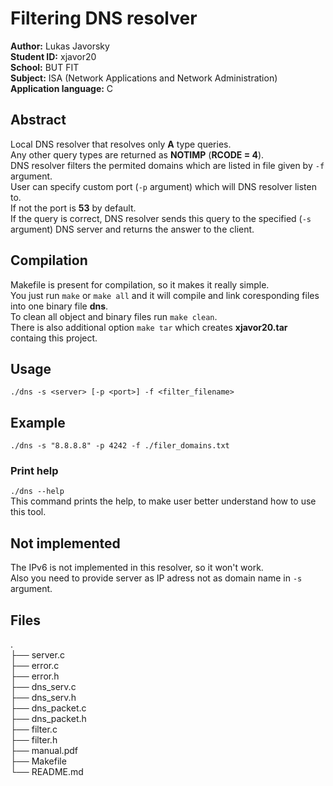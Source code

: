 # Filtering DNS resolver

**Author:** Lukas Javorsky  
**Student ID:** xjavor20  
**School:** BUT FIT  
**Subject:** ISA (Network Applications and Network Administration)  
**Application language:** C

## Abstract
Local DNS resolver that resolves only **A** type queries.  
Any other query types are returned as **NOTIMP** (**RCODE = 4**).  
DNS resolver filters the permited domains which are listed in file given
by `-f` argument.  
User can specify custom port (`-p` argument) which will DNS resolver listen to.  
If not the port is **53** by default.  
If the query is correct, DNS resolver sends this query to the specified (`-s` argument) DNS server
and returns the answer to the client.  

## Compilation
Makefile is present for compilation, so it makes it really simple.  
You just run `make` or `make all` and it will compile and link coresponding files into one binary file **dns**.  
To clean all object and binary files run `make clean`.  
There is also additional option `make tar` which creates **xjavor20.tar** containg this project.  

## Usage
`./dns -s <server> [-p <port>] -f <filter_filename>`

## Example
`./dns -s "8.8.8.8" -p 4242 -f ./filer_domains.txt`

### Print help
`./dns --help`  
This command prints the help, to make user better understand how to use this tool.

## Not implemented
The IPv6 is not implemented in this resolver, so it won't work.  
Also you need to provide server as IP adress not as domain name in `-s` argument.  

## Files
.  
├── server.c  
├── error.c  
├── error.h  
├── dns_serv.c  
├── dns_serv.h  
├── dns_packet.c  
├── dns_packet.h  
├── filter.c     
├── filter.h     
├── manual.pdf   
├── Makefile     
└── README.md    
